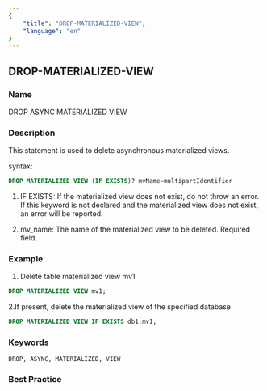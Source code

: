 ```yaml
---
{
    "title": "DROP-MATERIALIZED-VIEW",
    "language": "en"
}
---
```


<!--
Licensed to the Apache Software Foundation (ASF) under one
or more contributor license agreements.  See the NOTICE file
distributed with this work for additional information
regarding copyright ownership.  The ASF licenses this file
to you under the Apache License, Version 2.0 (the
"License"); you may not use this file except in compliance
with the License.  You may obtain a copy of the License at

  http://www.apache.org/licenses/LICENSE-2.0

Unless required by applicable law or agreed to in writing,
software distributed under the License is distributed on an
"AS IS" BASIS, WITHOUT WARRANTIES OR CONDITIONS OF ANY
KIND, either express or implied.  See the License for the
specific language governing permissions and limitations
under the License.
-->

## DROP-MATERIALIZED-VIEW

### Name

DROP ASYNC MATERIALIZED VIEW

### Description

This statement is used to delete asynchronous materialized views.

syntax:

```sql
DROP MATERIALIZED VIEW (IF EXISTS)? mvName=multipartIdentifier
```


1. IF EXISTS:
   If the materialized view does not exist, do not throw an error. If this keyword is not declared and the materialized view does not exist, an error will be reported.

2. mv_name:
   The name of the materialized view to be deleted. Required field.

### Example

1. Delete table materialized view mv1

```sql
DROP MATERIALIZED VIEW mv1;
```
2.If present, delete the materialized view of the specified database

```sql
DROP MATERIALIZED VIEW IF EXISTS db1.mv1;
```

### Keywords

    DROP, ASYNC, MATERIALIZED, VIEW

### Best Practice

